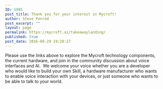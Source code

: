 ```yaml
---
ID: 1995
post_title: Thank you for your interest in Mycroft!
author: Steve Penrod
post_excerpt: ""
layout: page
permalink: https://mycroft.ai/takeawaylanding/
published: true
post_date: 2016-08-29 19:20:27
---
```

Please use the links above to explore the Mycroft technology components, the current hardware, and join in the community discussion about voice interfaces and AI.  We welcome your voice whether you are a developer who would like to build your own Skill, a hardware manufacturer who wants to enable voice interaction with your devices, or just someone who wants to be able to talk to your world.
